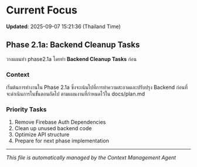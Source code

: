 # Current Focus

**Updated**: 2025-09-07 15:21:36 (Thailand Time)

## Phase 2.1a: Backend Cleanup Tasks

วางแผนทำ phase2.1a โดยทำ **Backend Cleanup Tasks** ก่อน

### Context

เริ่มต้นการทำงานใน Phase 2.1a ซึ่งจะเน้นไปที่การทำความสะอาดและปรับปรุง Backend ก่อนที่จะดำเนินการในขั้นตอนถัดไป ตามแผนงานที่กำหนดไว้ใน docs/plan.md

### Priority Tasks

1. Remove Firebase Auth Dependencies
2. Clean up unused backend code
3. Optimize API structure
4. Prepare for next phase implementation

---

*This file is automatically managed by the Context Management Agent*
